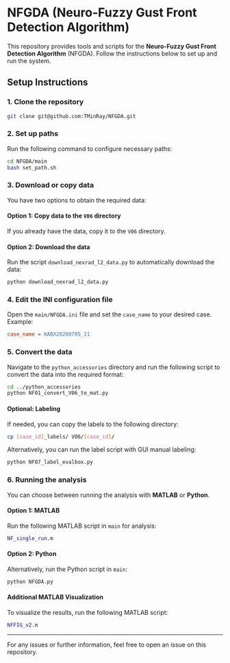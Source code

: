 # NFGDA (Neuro-Fuzzy Gust Front Detection Algorithm)

This repository provides tools and scripts for the **Neuro-Fuzzy Gust Front Detection Algorithm** (NFGDA). Follow the instructions below to set up and run the system.

## Setup Instructions

### 1. Clone the repository

```bash
git clone git@github.com:TMinRay/NFGDA.git
```

### 2. Set up paths

Run the following command to configure necessary paths:

```bash
cd NFGDA/main
bash set_path.sh
```

### 3. Download or copy data

You have two options to obtain the required data:

#### Option 1: Copy data to the `V06` directory

If you already have the data, copy it to the `V06` directory.

#### Option 2: Download the data

Run the script `download_nexrad_l2_data.py` to automatically download the data:

```bash
python download_nexrad_l2_data.py
```

### 4. Edit the INI configuration file

Open the `main/NFGDA.ini` file and set the `case_name` to your desired case. Example:

```ini
case_name = KABX20200705_21
```

### 5. Convert the data

Navigate to the `python_accessories` directory and run the following script to convert the data into the required format:

```bash
cd ../python_accessories
python NF01_convert_V06_to_mat.py
```

#### Optional: Labeling

If needed, you can copy the labels to the following directory:

```bash
cp [case_id]_labels/ V06/[case_id]/
```

Alternatively, you can run the label script with GUI manual labeling:

```bash
python NF07_label_evalbox.py
```

### 6. Running the analysis

You can choose between running the analysis with **MATLAB** or **Python**.

#### Option 1: MATLAB

Run the following MATLAB script in `main` for analysis:

```matlab
NF_single_run.m
```

#### Option 2: Python

Alternatively, run the Python script in `main`:

```bash
python NFGDA.py
```

#### Additional MATLAB Visualization

To visualize the results, run the following MATLAB script:

```matlab
NFFIG_v2.m
```

---
For any issues or further information, feel free to open an issue on this repository.
